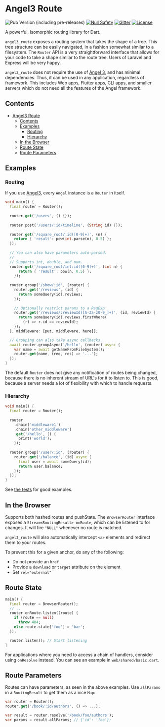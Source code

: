 # Angel3 Route

![Pub Version (including pre-releases)](https://img.shields.io/pub/v/angel3_route?include_prereleases)
[![Null Safety](https://img.shields.io/badge/null-safety-brightgreen)](https://dart.dev/null-safety)
[![Gitter](https://img.shields.io/gitter/room/angel_dart/discussion)](https://gitter.im/angel_dart/discussion)
[![License](https://img.shields.io/github/license/dart-backend/angel)](https://github.com/dart-backend/angel/tree/master/packages/route/LICENSE)

A powerful, isomorphic routing library for Dart.

`angel3_route` exposes a routing system that takes the shape of a tree. This tree structure can be easily navigated, in a fashion somewhat similar to a filesystem. The `Router` API is a very straightforward interface that allows for your code to take a shape similar to the route tree. Users of Laravel and Express will be very happy.

`angel3_route` does not require the use of [Angel 3](https://pub.dev/packages/angel3_framework), and has minimal dependencies. Thus, it can be used in any application, regardless of framework. This includes Web apps, Flutter apps, CLI apps, and smaller servers which do not need all the features of the Angel framework.

## Contents

- [Angel3 Route](#angel3-route)
  - [Contents](#contents)
  - [Examples](#examples)
    - [Routing](#routing)
    - [Hierarchy](#hierarchy)
  - [In the Browser](#in-the-browser)
  - [Route State](#route-state)
  - [Route Parameters](#route-parameters)

## Examples

### Routing

If you use [Angel3](https://pub.dev/packages/angel3_framework), every `Angel` instance is a `Router` in itself.

```dart
void main() {
  final router = Router();
  
  router.get('/users', () {});
  
  router.post('/users/:id/timeline', (String id) {});
  
  router.get('/square_root/:id([0-9]+)', (n) { 
    return { 'result': pow(int.parse(n), 0.5) };
  });
  
  // You can also have parameters auto-parsed.
  //
  // Supports int, double, and num.
  router.get('/square_root/int:id([0-9]+)', (int n) { 
      return { 'result': pow(n, 0.5) };
    });
  
  router.group('/show/:id', (router) {
    router.get('/reviews', (id) {
      return someQuery(id).reviews;
    });
    
    // Optionally restrict params to a RegExp
    router.get('/reviews/:reviewId([A-Za-z0-9_]+)', (id, reviewId) {
      return someQuery(id).reviews.firstWhere(
        (r) => r.id == reviewId);
    });
  }, middleware: [put, middleware, here]);

  // Grouping can also take async callbacks.
  await router.groupAsync('/hello', (router) async {
    var name = await getNameFromFileSystem();
    router.get(name, (req, res) => '...');
  });
}
```

The default `Router` does not give any notification of routes being changed, because there is no inherent stream of URL's for it to listen to. This is good, because a server needs a lot of flexibility with which to handle requests.

### Hierarchy

```dart
void main() {
  final router = Router();
  
  router
    .chain('middleware1')
    .chain('other_middleware')
    .get('/hello', () {
      print('world');
    });
  
  router.group('/user/:id', (router) {
    router.get('/balance', (id) async {
      final user = await someQuery(id);
      return user.balance;
    });
  });
}
```

See [the tests](test/route/no_params.dart) for good examples.

## In the Browser

Supports both hashed routes and pushState. The `BrowserRouter` interface exposes a `Stream<RoutingResult> onRoute`, which can be listened to for changes. It will fire `"NULL"` whenever no route is matched.

`angel3_route` will also automatically intercept `<a>` elements and redirect them to your routes.

To prevent this for a given anchor, do any of the following:

- Do not provide an `href`
- Provide a `download` or `target` attribute on the element
- Set `rel="external"`
  
## Route State

```dart
main() {
  final router = BrowserRouter();
  // ..
  router.onRoute.listen((route) {
    if (route == null)
      throw 404;
    else route.state['foo'] = 'bar';
  });

  router.listen(); // Start listening
}
```

For applications where you need to access a chain of handlers, consider using `onResolve` instead. You can see an example in `web/shared/basic.dart`.

## Route Parameters

Routes can have parameters, as seen in the above examples. Use `allParams` in a `RoutingResult` to get them as a nice `Map`:

```dart
var router = Router();
router.get('/book/:id/authors', () => ...);

var result = router.resolve('/book/foo/authors');
var params = result.allParams; // {'id': 'foo'};
```

